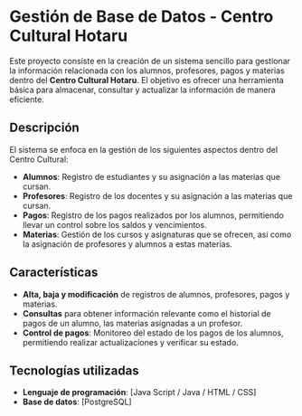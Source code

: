 # Gestión de Base de Datos - Centro Cultural Hotaru

Este proyecto consiste en la creación de un sistema sencillo para gestionar la información relacionada con los alumnos, profesores, pagos y materias dentro del **Centro Cultural Hotaru**. El objetivo es ofrecer una herramienta básica para almacenar, consultar y actualizar la información de manera eficiente.

## Descripción

El sistema se enfoca en la gestión de los siguientes aspectos dentro del Centro Cultural:

- **Alumnos**: Registro de estudiantes y su asignación a las materias que cursan.
- **Profesores**: Registro de los docentes y su asignación a las materias que cursan.
- **Pagos**: Registro de los pagos realizados por los alumnos, permitiendo llevar un control sobre los saldos y vencimientos.
- **Materias**: Gestión de los cursos y asignaturas que se ofrecen, así como la asignación de profesores y alumnos a estas materias.

## Características

- **Alta, baja y modificación** de registros de alumnos, profesores, pagos y materias.
- **Consultas** para obtener información relevante como el historial de pagos de un alumno, las materias asignadas a un profesor.
- **Control de pagos**: Monitoreo del estado de los pagos de los alumnos, permitiendo realizar actualizaciones y verificar su estado.

## Tecnologías utilizadas

- **Lenguaje de programación**: [Java Script / Java / HTML / CSS] 
- **Base de datos**: [PostgreSQL]

